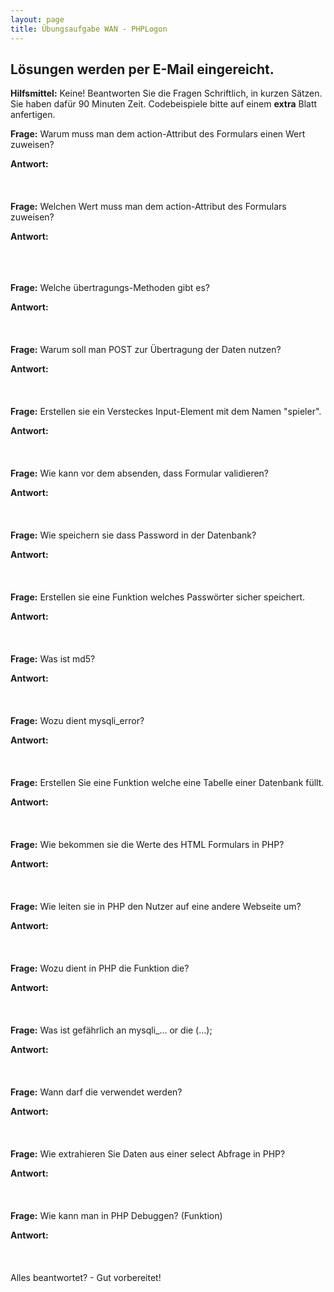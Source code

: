 ```yaml
---
layout: page
title: Übungsaufgabe WAN - PHPLogon
---
```


## Lösungen werden per E-Mail eingereicht.

**Hilfsmittel:** Keine!
Beantworten Sie die Fragen Schriftlich, in kurzen Sätzen.
Sie haben dafür 90 Minuten Zeit.
Codebeispiele bitte auf einem **extra** Blatt anfertigen.

**Frage:** Warum muss man dem action-Attribut des Formulars einen Wert zuweisen?

**Antwort:**
<br /><br /><br /><br />
**Frage:** Welchen Wert muss man dem action-Attribut des Formulars zuweisen?

**Antwort:**
<br /><br /><br /><br />

**Frage:** Welche übertragungs-Methoden gibt es?

**Antwort:**
<br /><br /><br /><br />
**Frage:** Warum soll man POST zur Übertragung der Daten nutzen?

**Antwort:**
<br /><br /><br /><br />
**Frage:** Erstellen sie ein Versteckes Input-Element mit dem Namen "spieler".

**Antwort:**
<br /><br /><br /><br />
**Frage:** Wie kann vor dem absenden, dass Formular validieren?

**Antwort:**
<br /><br /><br /><br />
**Frage:** Wie speichern sie dass Password in der Datenbank?

**Antwort:**
<br /><br /><br /><br />
**Frage:** Erstellen sie eine Funktion welches Passwörter sicher speichert.

**Antwort:**
<br /><br /><br /><br />
**Frage:** Was ist md5?

**Antwort:**
<br /><br /><br /><br />
**Frage:** Wozu dient mysqli_error?

**Antwort:**
<br /><br /><br /><br />
**Frage:** Erstellen Sie eine Funktion welche eine Tabelle einer Datenbank füllt.

**Antwort:**
<br /><br /><br /><br />
**Frage:** Wie bekommen sie die Werte des HTML Formulars in PHP?

**Antwort:**
<br /><br /><br /><br />
**Frage:** Wie leiten sie in PHP den Nutzer auf eine andere Webseite um?

**Antwort:**
<br /><br /><br /><br />
**Frage:** Wozu dient in PHP die Funktion die?

**Antwort:**
<br /><br /><br /><br />
**Frage:** Was ist gefährlich an mysqli_...  or die (...);

**Antwort:**
<br /><br /><br /><br />
**Frage:** Wann darf die verwendet werden?

**Antwort:**
<br /><br /><br /><br />
**Frage:** Wie extrahieren Sie Daten aus einer select Abfrage in PHP?

**Antwort:**
<br /><br /><br /><br />
**Frage:** Wie kann man in PHP Debuggen? (Funktion)

**Antwort:**
<br /><br /><br /><br />
Alles beantwortet? - Gut vorbereitet!
